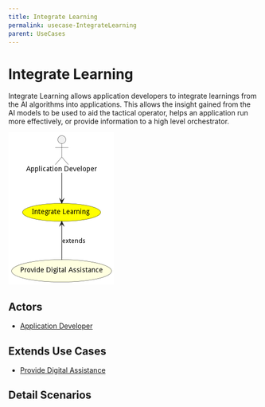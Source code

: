 ```yaml
---
title: Integrate Learning
permalink: usecase-IntegrateLearning
parent: UseCases
---
```

# Integrate Learning

Integrate Learning allows application developers to integrate learnings from the AI algorithms into applications. This allows the insight gained from the AI models to be used to aid the tactical operator, helps an application run more effectively, or provide information to a high level orchestrator.

![Activities Diagram](./Activities.png)

## Actors

* [Application Developer](actor-applicationdeveloper)





## Extends Use Cases

* [Provide Digital Assistance](usecase-ProvideDigitalAssistance)







## Detail Scenarios





